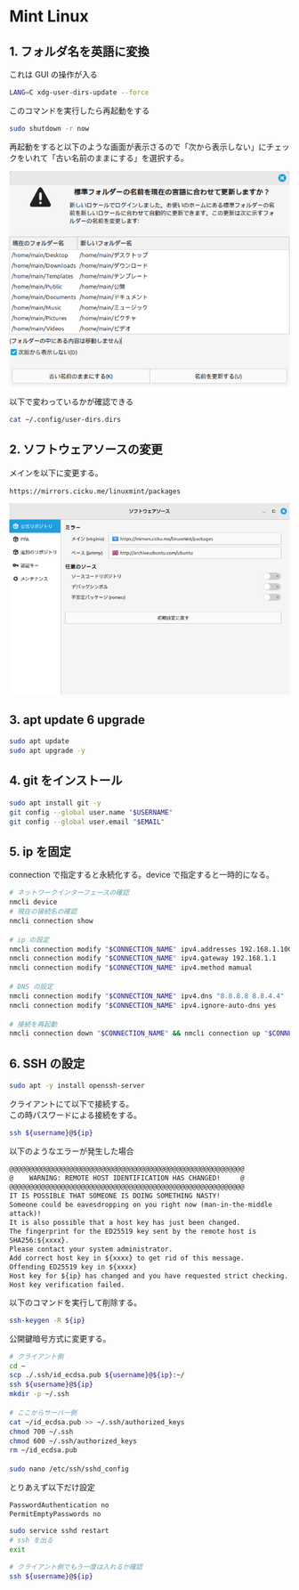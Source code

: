 # Mint Linux

## 1. フォルダ名を英語に変換

これは GUI の操作が入る

```bash
LANG=C xdg-user-dirs-update --force
```

このコマンドを実行したら再起動をする

```bash
sudo shutdown -r now
```

再起動をすると以下のような画面が表示さるので「次から表示しない」にチェックをいれて「古い名前のままにする」を選択する。

![](./img/Screenshot_from_2024-06-29_23-45-14.png)

以下で変わっているかが確認できる
```bash
cat ~/.config/user-dirs.dirs
```

## 2. ソフトウェアソースの変更

メインを以下に変更する。

`https://mirrors.cicku.me/linuxmint/packages`

![](./img/Screenshot_from_2024-06-30_00-25-48.png)

## 3. apt update 6 upgrade

```bash
sudo apt update
sudo apt upgrade -y
```

## 4. git をインストール

```bash
sudo apt install git -y
git config --global user.name "$USERNAME"
git config --global user.email "$EMAIL"

```


## 5. ip を固定

connection で指定すると永続化する。device で指定すると一時的になる。

```bash
# ネットワークインターフェースの確認
nmcli device
# 現在の接続名の確認
nmcli connection show

# ip の設定
nmcli connection modify "$CONNECTION_NAME" ipv4.addresses 192.168.1.100/24
nmcli connection modify "$CONNECTION_NAME" ipv4.gateway 192.168.1.1
nmcli connection modify "$CONNECTION_NAME" ipv4.method mamual

# DNS の設定
nmcli connection modify "$CONNECTION_NAME" ipv4.dns "8.8.8.8 8.8.4.4"
nmcli connection modify "$CONNECTION_NAME" ipv4.ignore-auto-dns yes

# 接続を再起動
nmcli connection down "$CONNECTION_NAME" && nmcli connection up "$CONNECTION_NAME"
```



## 6. SSH の設定

```bash
sudo apt -y install openssh-server
```

クライアントにて以下で接続する。  
この時パスワードによる接続をする。

```bash
ssh ${username}@${ip}
```

以下のようなエラーが発生した場合

```text
@@@@@@@@@@@@@@@@@@@@@@@@@@@@@@@@@@@@@@@@@@@@@@@@@@@@@@@@@@@
@    WARNING: REMOTE HOST IDENTIFICATION HAS CHANGED!     @
@@@@@@@@@@@@@@@@@@@@@@@@@@@@@@@@@@@@@@@@@@@@@@@@@@@@@@@@@@@
IT IS POSSIBLE THAT SOMEONE IS DOING SOMETHING NASTY!
Someone could be eavesdropping on you right now (man-in-the-middle attack)!
It is also possible that a host key has just been changed.
The fingerprint for the ED25519 key sent by the remote host is
SHA256:${xxxx}.
Please contact your system administrator.
Add correct host key in ${xxxx} to get rid of this message.
Offending ED25519 key in ${xxxx}
Host key for ${ip} has changed and you have requested strict checking.
Host key verification failed.
```

以下のコマンドを実行して削除する。

```bash
ssh-keygen -R ${ip}
```

公開鍵暗号方式に変更する。

```bash
# クライアント側
cd ~
scp ./.ssh/id_ecdsa.pub ${username}@${ip}:~/
ssh ${username}@${ip}
mkdir -p ~/.ssh

# ここからサーバー側
cat ~/id_ecdsa.pub >> ~/.ssh/authorized_keys
chmod 700 ~/.ssh
chmod 600 ~/.ssh/authorized_keys
rm ~/id_ecdsa.pub

sudo nano /etc/ssh/sshd_config
```

とりあえず以下だけ設定

```config
PasswordAuthentication no
PermitEmptyPasswords no
```

```bash
sudo service sshd restart
# ssh を出る
exit
```

```bash
# クライアント側でもう一度は入れるか確認
ssh ${username}@${ip}
```
